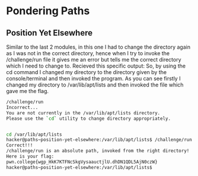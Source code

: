 # Pondering Paths 
## Position Yet Elsewhere
Similar to the last 2 modules, in this one I had to change the directory again as I was not in the correct directory, hence when I try to invoke the /challenge/run file it gives me an error but tells me the correct directory which I need to change to.
Recieved this specific output:
So, by using the cd command I changed my directory to the directory given by the console/terminal and then invoked the program.
As you can see firstly I changed my directory to /var/lib/apt/lists and then invoked the file which gave me the flag.
~~~bash
/challenge/run
Incorrect...
You are not currently in the /var/lib/apt/lists directory.
Please use the `cd` utility to change directory appropriately.


cd /var/lib/apt/lists
hacker@paths~position-yet-elsewhere:/var/lib/apt/lists$ /challenge/run
Correct!!!
/challenge/run is an absolute path, invoked from the right directory!
Here is your flag:
pwn.college{wgp_HkK7KTFNcSkgVysaauctjlU.dhDN1QDL5AjN0czW}
hacker@paths~position-yet-elsewhere:/var/lib/apt/lists$

~~~

